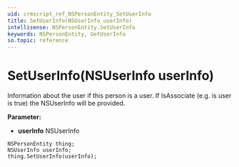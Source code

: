 ```yaml
---
uid: crmscript_ref_NSPersonEntity_SetUserInfo
title: SetUserInfo(NSUserInfo userInfo)
intellisense: NSPersonEntity.SetUserInfo
keywords: NSPersonEntity, GetUserInfo
so.topic: reference
---
```


# SetUserInfo(NSUserInfo userInfo)

Information about the user if this person is a user.  If IsAssociate (e.g. is user is true) the NSUserInfo will be provided.

**Parameter:** 
 - **userInfo** NSUserInfo

```crmscript
NSPersonEntity thing;
NSUserInfo userInfo;
thing.SetUserInfo(userInfo);
```

